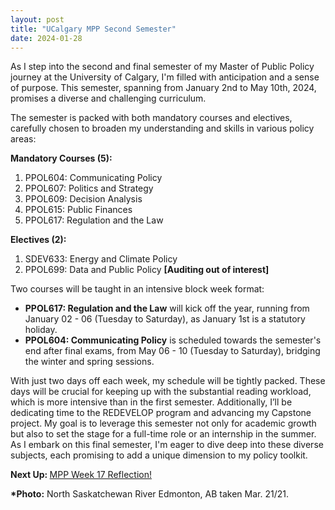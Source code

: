 ```yaml
---
layout: post
title: "UCalgary MPP Second Semester"
date: 2024-01-28
---
```


<!-- wp:paragraph -->
<p>As I step into the second and final semester of my Master of Public Policy journey at the University of Calgary, I'm filled with anticipation and a sense of purpose. This semester, spanning from January 2nd to May 10th, 2024, promises a diverse and challenging curriculum.</p>
<!-- /wp:paragraph -->

<!-- wp:paragraph -->
<p>The semester is packed with both mandatory courses and electives, carefully chosen to broaden my understanding and skills in various policy areas:</p>
<!-- /wp:paragraph -->

<!-- wp:paragraph -->
<p><strong>Mandatory Courses (5):</strong></p>
<!-- /wp:paragraph -->

<!-- wp:list {"ordered":true} -->
<ol><!-- wp:list-item -->
<li>PPOL604: Communicating Policy</li>
<!-- /wp:list-item -->

<!-- wp:list-item -->
<li>PPOL607: Politics and Strategy</li>
<!-- /wp:list-item -->

<!-- wp:list-item -->
<li>PPOL609: Decision Analysis</li>
<!-- /wp:list-item -->

<!-- wp:list-item -->
<li>PPOL615: Public Finances</li>
<!-- /wp:list-item -->

<!-- wp:list-item -->
<li>PPOL617: Regulation and the Law</li>
<!-- /wp:list-item --></ol>
<!-- /wp:list -->

<!-- wp:paragraph -->
<p><strong>Electives (2):</strong> </p>
<!-- /wp:paragraph -->

<!-- wp:list {"ordered":true} -->
<ol><!-- wp:list-item -->
<li>SDEV633: Energy and Climate Policy</li>
<!-- /wp:list-item -->

<!-- wp:list-item -->
<li>PPOL699: Data and Public Policy <strong>[Auditing out of interest]</strong></li>
<!-- /wp:list-item --></ol>
<!-- /wp:list -->

<!-- wp:paragraph -->
<p>Two courses will be taught in an intensive block week format:</p>
<!-- /wp:paragraph -->

<!-- wp:list -->
<ul><!-- wp:list-item -->
<li><strong>PPOL617: Regulation and the Law</strong> will kick off the year, running from January 02 - 06 (Tuesday to Saturday), as January 1st is a statutory holiday.</li>
<!-- /wp:list-item -->

<!-- wp:list-item -->
<li><strong>PPOL604: Communicating Policy</strong> is scheduled towards the semester's end after final exams, from May 06 - 10 (Tuesday to Saturday), bridging the winter and spring sessions.</li>
<!-- /wp:list-item --></ul>
<!-- /wp:list -->

<!-- wp:paragraph -->
<p>With just two days off each week, my schedule will be tightly packed. These days will be crucial for keeping up with the substantial reading workload, which is more intensive than in the first semester. Additionally, I’ll be dedicating time to the REDEVELOP program and advancing my Capstone project. My goal is to leverage this semester not only for academic growth but also to set the stage for a full-time role or an internship in the summer. As I embark on this final semester, I'm eager to dive deep into these diverse subjects, each promising to add a unique dimension to my policy toolkit. </p>
<!-- /wp:paragraph -->

<!-- wp:paragraph -->
<p><strong>Next Up: </strong><a href="https://ahmedelmeligy.com/2024/02/10/ucalgary-mpp-week-17-reflection/" target="_blank" rel="noreferrer noopener">MPP Week 17 Reflection!</a></p>
<!-- /wp:paragraph -->

<!-- wp:paragraph -->
<p><strong>*Photo:</strong>&nbsp;North Saskatchewan River Edmonton, AB taken Mar. 21/21.</p>
<!-- /wp:paragraph -->
